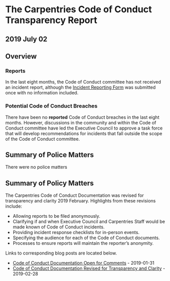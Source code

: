 # The Carpentries Code of Conduct Transparency Report
## 2019 July 02

## Overview

### Reports

In the last eight months, the Code of Conduct committee has not received an incident report, although the [Incident Reporting Form](https://docs.google.com/forms/d/e/1FAIpQLSdi0wbplgdydl_6rkVtBIVWbb9YNOHQP_XaANDClmVNu0zs-w/viewform) was submitted once with no information included.

### Potential Code of Conduct Breaches  
There have been no **reported** Code of Conduct breaches in the last eight months. However, discussions in the community and within the Code of Conduct committee have led the Executive Council to approve a task force that will develop recommendations for incidents that fall outside the scope of the Code of Conduct committee. 

## Summary of Police Matters
There were no police matters

## Summary of Policy Matters
The Carpentries Code of Conduct Documentation was revised for transparency and clarity 2019 February. Highlights from these revisions include:

- Allowing reports to be filed anonymously.  
- Clarifying if and when Executive Council and Carpentries Staff would be made known of Code of Conduct incidents.  
- Providing incident response checklists for in-person events.  
- Specifying the audience for each of the Code of Conduct documents.  
- Processes to ensure reports will maintain the reporter’s anonymity.  

Links to corresponding blog posts are located below.

- [Code of Conduct Documentation Open for Comments](https://carpentries.org/blog/2019/01/coc-documentation-rfc/) - 2019-01-31
- [Code of Conduct Documentation Revised for Transparency and Clarity](https://carpentries.org/blog/2019/02/coc-documentation-release/) -  2019-02-28

